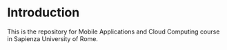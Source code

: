# Introduction
This is the repository for Mobile Applications and Cloud Computing course in Sapienza University of Rome.
